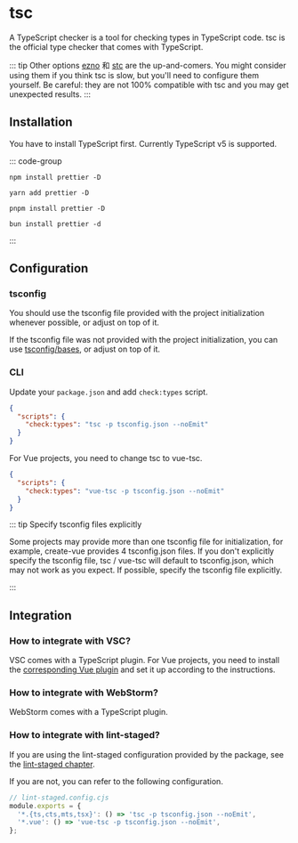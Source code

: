 # tsc

A TypeScript checker is a tool for checking types in TypeScript code. tsc is the official type checker that comes with TypeScript.

::: tip Other options
[ezno](https://github.com/kaleidawave/ezno) 和 [stc](https://stc.dudy.dev/) are the up-and-comers. You might consider using them if you think tsc is slow, but you'll need to configure them yourself. Be careful: they are not 100% compatible with tsc and you may get unexpected results.
:::

## Installation

You have to install TypeScript first. Currently TypeScript v5 is supported.

::: code-group

```shell [npm]
npm install prettier -D
```

```shell [yarn]
yarn add prettier -D
```

```shell [pnpm]
pnpm install prettier -D
```

```shell [bun]
bun install prettier -d
```

:::

## Configuration

### tsconfig

You should use the tsconfig file provided with the project initialization whenever possible, or adjust on top of it.

If the tsconfig file was not provided with the project initialization, you can use [tsconfig/bases](https://github.com/tsconfig/bases), or adjust on top of it.

### CLI

Update your `package.json` and add `check:types` script.

```json
{
  "scripts": {
    "check:types": "tsc -p tsconfig.json --noEmit"
  }
}
```

For Vue projects, you need to change tsc to vue-tsc.

```json
{
  "scripts": {
    "check:types": "vue-tsc -p tsconfig.json --noEmit"
  }
}
```

::: tip Specify tsconfig files explicitly

Some projects may provide more than one tsconfig file for initialization, for example, create-vue provides 4 tsconfig.json files. If you don't explicitly specify the tsconfig file, tsc / vue-tsc will default to tsconfig.json, which may not work as you expect. If possible, specify the tsconfig file explicitly.

:::

## Integration

### How to integrate with VSC?

VSC comes with a TypeScript plugin. For Vue projects, you need to install the [corresponding Vue plugin](https://marketplace.visualstudio.com/items?itemName=Vue.volar) and set it up according to the instructions.

### How to integrate with WebStorm?

WebStorm comes with a TypeScript plugin.

### How to integrate with lint-staged?

If you are using the lint-staged configuration provided by the package, see the [lint-staged chapter](../git/lint-staged.md).

If you are not, you can refer to the following configuration.

```javascript
// lint-staged.config.cjs
module.exports = {
  '*.{ts,cts,mts,tsx}': () => 'tsc -p tsconfig.json --noEmit',
  '*.vue': () => 'vue-tsc -p tsconfig.json --noEmit',
};
```
